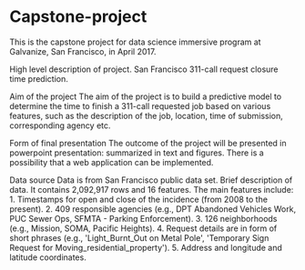 # Capstone-project
This is the capstone project for data science immersive program at Galvanize, San Francisco, in April 2017.

High level description of project.
San Francisco 311-call request closure time prediction.

Aim of the project
The aim of the project is to build a predictive model to determine the time to finish a 311-call requested job based on various features, such as the description of the job, location, time of submission, corresponding agency etc.

Form of final presentation
The outcome of the project will be presented in powerpoint presentation: summarized in text and figures. 
There is a possibility that a web application can be implemented.

Data source
Data is from San Francisco public data set.
Brief description of data.
  It contains 2,092,917 rows and 16 features.
  The main features include:
    1. Timestamps for open and close of the incidence (from 2008 to the present).
    2. 409 responsible agencies (e.g., DPT Abandoned Vehicles Work, PUC Sewer Ops, SFMTA - Parking Enforcement).
    3. 126 neighborhoods (e.g., Mission, SOMA, Pacific Heights).
    4. Request details are in form of short phrases (e.g., 'Light_Burnt_Out on Metal Pole',  'Temporary Sign Request for Moving_residential_property').
    5. Address and longitude and latitude coordinates.
